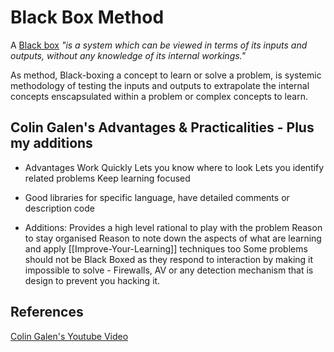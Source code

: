 # Black Box Method

A [Black box](https://en.wikipedia.org/wiki/Black_box) *"is a system which can be viewed in terms of its inputs and outputs, without any knowledge of its internal workings."* 

As method, Black-boxing a concept to learn or solve a problem, is systemic methodology of testing the inputs and outputs to extrapolate the internal concepts enscapsulated within a problem or complex concepts to learn.

## Colin Galen's Advantages & Practicalities - Plus my additions

- Advantages
Work Quickly
Lets you know where to look
Lets you identify related problems
Keep learning focused

- Good libraries for specific language, have detailed comments or description code


- Additions:
Provides a high level rational to play with the problem
Reason to stay organised
Reason to note down the aspects of what are learning and apply [[Improve-Your-Learning]] techniques too
Some problems should not be Black Boxed as they respond to interaction by making it impossible to solve - Firewalls, AV or any detection mechanism that is design to prevent you hacking it.






## References

[Colin Galen's Youtube Video](https://www.youtube.com/watch?v=RDzsrmMl48I)